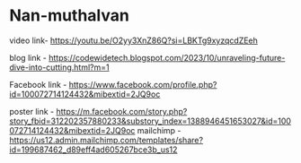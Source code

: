 # Nan-muthalvan
video link- https://youtu.be/O2yy3XnZ86Q?si=LBKTg9xyzqcdZEeh

blog link - https://codewidetech.blogspot.com/2023/10/unraveling-future-dive-into-cutting.html?m=1

Facebook link - https://www.facebook.com/profile.php?id=100072714124432&mibextid=2JQ9oc

poster link - https://m.facebook.com/story.php?story_fbid=312202357880233&substory_index=1388946451653027&id=100072714124432&mibextid=2JQ9oc
mailchimp  - https://us12.admin.mailchimp.com/templates/share?id=199687462_d89eff4ad605267bce3b_us12
